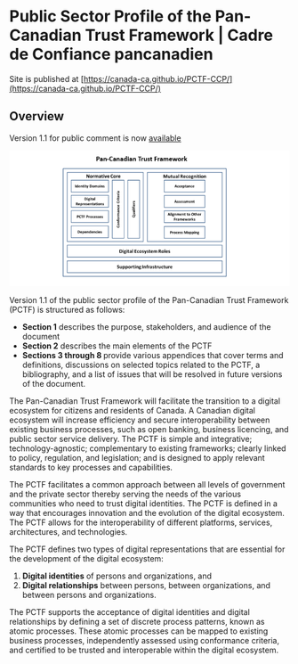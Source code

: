# Public Sector Profile of the Pan-Canadian Trust Framework | Cadre de Confiance pancanadien

Site is published at [https://canada-ca.github.io/PCTF-CCP/](https://canada-ca.github.io/PCTF-CCP/)
## Overview


Version 1.1 for public comment is now [available](Version1_1/)


![Pan-Canadian Trust Framework](./images/PCTFV1-1c.PNG)


Version 1.1 of the public sector profile of the Pan-Canadian Trust Framework (PCTF) is structured as follows:


* <b>Section 1</b> describes the purpose, stakeholders, and audience of the document 
* <b>Section 2</b> describes the main elements of the PCTF 
* <b>Sections 3 through 8 </b> provide various appendices that cover terms and definitions, discussions on selected topics related to the PCTF, a bibliography, and a list of issues that will be resolved in future versions of the document.


The Pan-Canadian Trust Framework will facilitate the transition to a digital ecosystem for citizens and residents of Canada. A Canadian digital ecosystem will increase efficiency and secure interoperability between existing business processes, such as open banking, business licencing, and public sector service delivery. 
The PCTF is simple and integrative; technology-agnostic; complementary to existing frameworks; clearly linked to policy, regulation, and legislation; and is designed to apply relevant standards to key processes and capabilities.


The PCTF facilitates a common approach between all levels of government and the private sector thereby serving the needs of the various communities who need to trust digital identities. The PCTF is defined in a way that encourages innovation and the evolution of the digital ecosystem. The PCTF allows for the interoperability of different platforms, services, architectures, and technologies. 


The PCTF defines two types of digital representations that are essential for the development of the digital ecosystem:


1.	<b>Digital identities</b> of persons and organizations, and
2.	<b>Digital relationships</b> between persons, between organizations, and between persons and organizations. 


The PCTF supports the acceptance of digital identities and digital relationships by defining a set of discrete process patterns, known as atomic processes. These atomic processes can be mapped to existing business processes, independently assessed using conformance criteria, and certified to be trusted and interoperable within the digital ecosystem.

